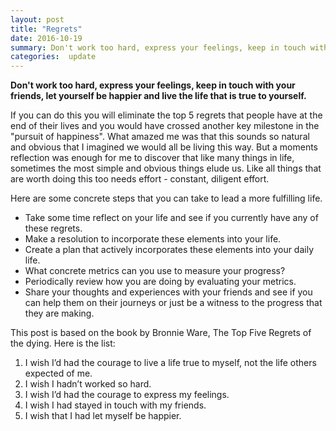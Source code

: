 ```yaml
---
layout: post
title: "Regrets"
date: 2016-10-19
summary: Don't work too hard, express your feelings, keep in touch with your friends, let yourself be happier and live the life that is true to yourself.This is a simple slogan to live your life by.
categories:  update
---
```


__Don't work too hard, express your feelings, keep in touch with your friends, let yourself be happier and live the life that is true to yourself.__

If you can do this you will eliminate the top 5 regrets that people have at the end of their lives and you would have crossed another key milestone in the "pursuit of happiness".
What amazed me was that this sounds so natural and obvious that I imagined we would all be living this way. But a moments reflection was enough for me to discover that like many things in life, sometimes the most simple and obvious things elude us. Like all things that are worth doing this too needs effort - constant, diligent effort.

Here are some concrete steps that you can take to lead a more fulfilling life.

* Take some time reflect on your life and see if you currently have any of these regrets.
* Make a resolution to incorporate these elements into your life.
* Create a plan that actively incorporates these elements into your daily life.
* What concrete metrics can you use to measure your progress?
* Periodically review how you are doing by evaluating your metrics.
* Share your thoughts and experiences with your friends and see if you can help them on their journeys or just be a witness to the progress that they are making.



This post is based on the book by Bronnie Ware, The Top Five Regrets of the dying.
Here is the list:

1. I wish I’d had the courage to live a life true to myself, not the life others expected of me.
2. I wish I hadn’t worked so hard.
3. I wish I’d had the courage to express my feelings.
4. I wish I had stayed in touch with my friends.
5. I wish that I had let myself be happier.
